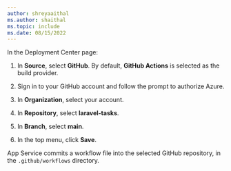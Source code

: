 ```yaml
---
author: shreyaaithal
ms.author: shaithal
ms.topic: include
ms.date: 08/15/2022
---
```


In the Deployment Center page:

1. In **Source**, select **GitHub**. By default, **GitHub Actions** is selected as the build provider.

1. Sign in to your GitHub account and follow the prompt to authorize Azure.

1. In **Organization**, select your account.

1. In **Repository**, select **laravel-tasks**.

1. In **Branch**, select **main**.

1. In the top menu, click **Save**.

App Service commits a workflow file into the selected GitHub repository, in the `.github/workflows` directory. 

